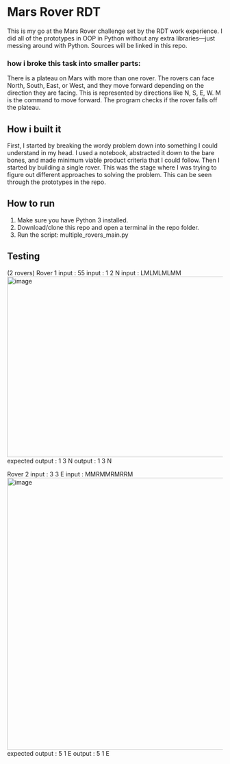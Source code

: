 # Mars Rover RDT
This is my go at the Mars Rover challenge set by the RDT work experience.
I did all of the prototypes in OOP in Python without any extra libraries—just messing around with Python. Sources will be linked in this repo.

### how i broke this task into smaller parts:
There is a plateau on Mars with more than one rover.
The rovers can face North, South, East, or West, and they move forward depending on the direction they are facing.
This is represented by directions like N, S, E, W.
M is the command to move forward.
The program checks if the rover falls off the plateau.

## How i built it
First, I started by breaking the wordy problem down into something I could understand in my head. I used a notebook, abstracted it down to the bare bones, and made minimum viable product criteria that I could follow.
Then I started by building a single rover. This was the stage where I was trying to figure out different approaches to solving the problem. This can be seen through the prototypes in the repo.

## How to run
1. Make sure you have Python 3 installed.
2. Download/clone this repo and open a terminal in the repo folder.
3. Run the script: multiple_rovers_main.py

## Testing
(2 rovers)
Rover 1 
input : 55 
input : 1 2 N
input : LMLMLMLMM
<img width="1024" height="421" alt="image" src="https://github.com/user-attachments/assets/2aa99e3e-6388-40f0-bf57-a089e36cf83a" />
expected output : 1 3 N
output : 1 3 N

Rover 2
input : 3 3 E
input : MMRMMRMRRM
<img width="981" height="634" alt="image" src="https://github.com/user-attachments/assets/d8945e70-eb87-4aa8-a680-096f68960442" />
expected output : 5 1 E
output : 5 1 E

